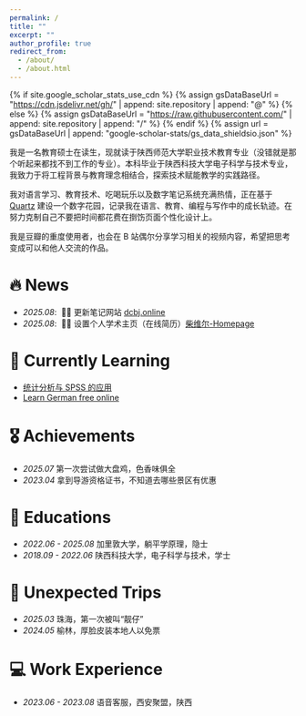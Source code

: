 ```yaml
---
permalink: /
title: ""
excerpt: ""
author_profile: true
redirect_from: 
  - /about/
  - /about.html
---
```


{% if site.google_scholar_stats_use_cdn %}
{% assign gsDataBaseUrl = "https://cdn.jsdelivr.net/gh/" | append: site.repository | append: "@" %}
{% else %}
{% assign gsDataBaseUrl = "https://raw.githubusercontent.com/" | append: site.repository | append: "/" %}
{% endif %}
{% assign url = gsDataBaseUrl | append: "google-scholar-stats/gs_data_shieldsio.json" %}

<span class='anchor' id='about-me'></span>

我是一名教育硕士在读生，现就读于陕西师范大学职业技术教育专业（没错就是那个听起来都找不到工作的专业）。本科毕业于陕西科技大学电子科学与技术专业，我致力于将工程背景与教育理念相结合，探索技术赋能教学的实践路径。

我对语言学习、教育技术、吃喝玩乐以及数字笔记系统充满热情，正在基于 [Quartz](https://quartz.jzhao.xyz/) 建设一个数字花园，记录我在语言、教育、编程与写作中的成长轨迹。在努力克制自己不要把时间都花费在捯饬页面个性化设计上。

我是豆瓣的重度使用者，也会在 B 站偶尔分享学习相关的视频内容，希望把思考变成可以和他人交流的作品。

# 🔥 News
- *2025.08*: &nbsp;🎉🎉 更新笔记网站 [dcbj.online](https://dcbj.online/)
- *2025.08*: &nbsp;🎉🎉 设置个人学术主页（在线简历）[柴维尔-Homepage](https://pridewood.github.io/)

# 📝 Currently Learning

- [统计分析与 SPSS 的应用](https://space.bilibili.com/630304558/lists/722799?type=series)
- [Learn German free online](https://learngerman.dw.com/en/learn-german/s-9528)

# 🎖 Achievements
- *2025.07* 第一次尝试做大盘鸡，色香味俱全
- *2023.04* 拿到导游资格证书，不知道去哪些景区有优惠

# 📖 Educations
- *2022.06 - 2025.08* 加里敦大学，躺平学原理，隐士
- *2018.09 - 2022.06* 陕西科技大学，电子科学与技术，学士

# 📍 Unexpected Trips
- *2025.03* 珠海，第一次被叫“靓仔”
- *2024.05* 榆林，厚脸皮装本地人以免票

# 💻 Work Experience
- *2023.06 - 2023.08* 语音客服，西安聚盟，陕西
